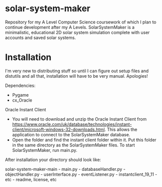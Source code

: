 # solar-system-maker
Repository for my A Level Computer Science coursework of which I plan to continue development after my A Levels. SolarSystemMaker is a minimalistic, educational 2D solar system simulation complete with user accounts and saved solar systems.

# Installation
I'm very new to distributing stuff so until I can figure out setup files and distutils and all that, installation will have to be very manual. Apologies! 

Dependencies:
- Pygame
- cx_Oracle

Oracle Instant Client
- You will need to download and unzip the Oracle Instant Client from https://www.oracle.com/uk/database/technologies/instant-client/microsoft-windows-32-downloads.html. This allows the application to connect to the SolarSystemMaker database. 
- Open the folder and find the instant client folder within it. Put this folder in the same directory as the SolarSystemMaker files. To start SolarSystemMaker, run main.py.

After installation your directory should look like:

solar-system-maker-main
    - main.py
    - databaseHandler.py
    - objectHandler.py
    - userInterface.py
    - eventListener.py
    - instantclient_19_11
        - etc
    - readme, license, etc